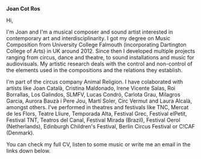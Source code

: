 **Joan Cot Ros**

Hi,

I'm Joan and I'm a musical composer and sound artist interested in contemporary art and interdisciplinarity. I got my degree on Music Composition from University College Falmouth (incorporating Dartington College of Arts) in UK around 2012. Since then I developed multiple projects ranging from circus, dance and theatre, to sound installations and music for audiovisuals. My artistic research deals with the control and non-control of the elements used in the compositions and the relations they establish.

I'm part of the circus company Animal Religion. I have colaborated with artists like Joan Català, Cristina Maldonado, Irene Vicente Salas, Roi Borrallas, Los Galindos, SLMFV, Lucas Condró, Carlota Grau, Milagros Garcia, Aurora Bauzà i Pere Jou, Martí Soler, Circ Vermut and Laura Alcalà, amongst others. I've performed in theatres and festivals like TNC, Mercat de les Flors, Teatre Lliure, Temporada Alta, Festival Grec, Festival elPetit, Festival TNT, Teatros del Canal, Festival Mirada (Brazil), Festival Oerol (Netherlands), Edinburgh Children's Festival, Berlin Circus Festival or C!CAF (Denmark).

You can check my full CV, listen to some music or write me an email in the links down below.
